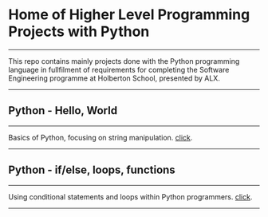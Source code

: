 # Home of Higher Level Programming Projects with Python
***
This repo contains mainly projects done with the Python programming language in fullfilment of requirements for completing the Software Engineering programme at Holberton School, presented by ALX.
***
## Python - Hello, World
***
Basics of Python, focusing on string manipulation. [click](https://github.com/chee-zaram/alx-higher_level_programming/tree/main/0x00-python-hello_world).
***
## Python - if/else, loops, functions
***
Using conditional statements and loops within Python programmers. [click]().
***
